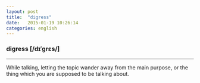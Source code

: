 ```yaml
---
layout: post
title:  "digress"
date:   2015-01-19 10:26:14 
categories: english
---
```

### digress [/dɪˈgrɛs/]
-----------
While talking, letting the topic wander away from the main purpose, or the thing which you are supposed to be talking about.